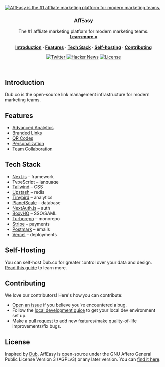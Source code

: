 <a href="https://affeasy.link">
  <img alt="AffEasy is the #1 affliate marketing platform for modern marketing teams." src="https://private-user-images.githubusercontent.com/122701660/365404532-076dc28c-995a-4f4e-9105-35c45d688abb.jpg?jwt=eyJhbGciOiJIUzI1NiIsInR5cCI6IkpXVCJ9.eyJpc3MiOiJnaXRodWIuY29tIiwiYXVkIjoicmF3LmdpdGh1YnVzZXJjb250ZW50LmNvbSIsImtleSI6ImtleTUiLCJleHAiOjE3MjU3NTA3NzMsIm5iZiI6MTcyNTc1MDQ3MywicGF0aCI6Ii8xMjI3MDE2NjAvMzY1NDA0NTMyLTA3NmRjMjhjLTk5NWEtNGY0ZS05MTA1LTM1YzQ1ZDY4OGFiYi5qcGc_WC1BbXotQWxnb3JpdGhtPUFXUzQtSE1BQy1TSEEyNTYmWC1BbXotQ3JlZGVudGlhbD1BS0lBVkNPRFlMU0E1M1BRSzRaQSUyRjIwMjQwOTA3JTJGdXMtZWFzdC0xJTJGczMlMkZhd3M0X3JlcXVlc3QmWC1BbXotRGF0ZT0yMDI0MDkwN1QyMzA3NTNaJlgtQW16LUV4cGlyZXM9MzAwJlgtQW16LVNpZ25hdHVyZT00NWE3YWI4NmIyNTcxYWE3NTRiZWNkZGQyNWZmY2ZjYjM5NjJmZDY4ODcxNjYxYjQ3MTQwMTFhNDY2Njg4ZmQ4JlgtQW16LVNpZ25lZEhlYWRlcnM9aG9zdCZhY3Rvcl9pZD0wJmtleV9pZD0wJnJlcG9faWQ9MCJ9.rec-MwZVf3aGsicO28HzIMTK_myvXFsxwaFOge3vkOk">
</a>


<h3 align="center">AffEasy</h3>

<p align="center">
    The #1 affliate marketing platform for modern marketing teams.
    <br />
    <a href="https://affeasy.link"><strong>Learn more »</strong></a>
    <br />
    <br />
    <a href="#introduction"><strong>Introduction</strong></a> ·
    <a href="#features"><strong>Features</strong></a> ·
    <a href="#tech-stack"><strong>Tech Stack</strong></a> ·
    <a href="#self-hosting"><strong>Self-hosting</strong></a> ·
    <a href="#contributing"><strong>Contributing</strong></a>
</p>

<p align="center">
  <a href="https://twitter.com/dubdotco">
    <img src="https://img.shields.io/twitter/follow/dubdotco?style=flat&label=%40dubdotco&logo=twitter&color=0bf&logoColor=fff" alt="Twitter" />
  </a>
  <a href="https://news.ycombinator.com/item?id=32939407"><img src="https://img.shields.io/badge/Hacker%20News-255-%23FF6600" alt="Hacker News"></a>
  <a href="https://github.com/dubinc/dub/blob/main/LICENSE">
    <img src="https://img.shields.io/github/license/dubinc/dub?label=license&logo=github&color=f80&logoColor=fff" alt="License" />
  </a>
</p>

<br/>

## Introduction

Dub.co is the open-source link management infrastructure for modern marketing teams.

## Features

- [Advanced Analytics](https://docs.affeasy.link/features/analytics)
- [Branded Links](https://docs.affeasy.link/features/branded-links)
- [QR Codes](https://docs.affeasy.link/features/qr-codes)
- [Personalization](https://docs.affeasy.link/features/personalization)
- [Team Collaboration](https://docs.affeasy.link/features/collaboration)

## Tech Stack

- [Next.js](https://nextjs.org/) – framework
- [TypeScript](https://www.typescriptlang.org/) – language
- [Tailwind](https://tailwindcss.com/) – CSS
- [Upstash](https://upstash.com/) – redis
- [Tinybird](https://tinybird.com/) – analytics
- [PlanetScale](https://planetscale.com/) – database
- [NextAuth.js](https://next-auth.js.org/) – auth
- [BoxyHQ](https://boxyhq.com/enterprise-sso) – SSO/SAML
- [Turborepo](https://turbo.build/repo) – monorepo
- [Stripe](https://stripe.com/) – payments
- [Postmark](https://postmarkapp.com/) – emails
- [Vercel](https://vercel.com/) – deployments

## Self-Hosting

You can self-host Dub.co for greater control over your data and design. [Read this guide](https://dub.co/docs/self-hosting/guide) to learn more.

## Contributing

We love our contributors! Here's how you can contribute:

- [Open an issue](https://github.com/afftester/afftester/issues) if you believe you've encountered a bug.
- Follow the [local development guide](https://dub.co/docs/local-development) to get your local dev environment set up.
- Make a [pull request](https://github.com/afftester/afftester/pull) to add new features/make quality-of-life improvements/fix bugs.

## License

Inspired by [Dub](https://dub.co/), AffEasy is open-source under the GNU Affero General Public License Version 3 (AGPLv3) or any later version. You can [find it here](https://[https://github.com/afftester/afftester/blob/main/LICENSE.md).
